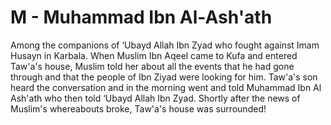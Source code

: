 M - Muhammad Ibn Al-Ash'ath
===========================

Among the companions of ‘Ubayd Allah Ibn Zyad who fought against Imam
Husayn in Karbala. When Muslim Ibn Aqeel came to Kufa and entered
Taw'a's house, Muslim told her about all the events that he had gone
through and that the people of Ibn Ziyad were looking for him. Taw'a's
son heard the conversation and in the morning went and told Muhammad Ibn
Al Ash'ath who then told ‘Ubayd Allah Ibn Zyad. Shortly after the news
of Muslim's whereabouts broke, Taw'a's house was surrounded!


